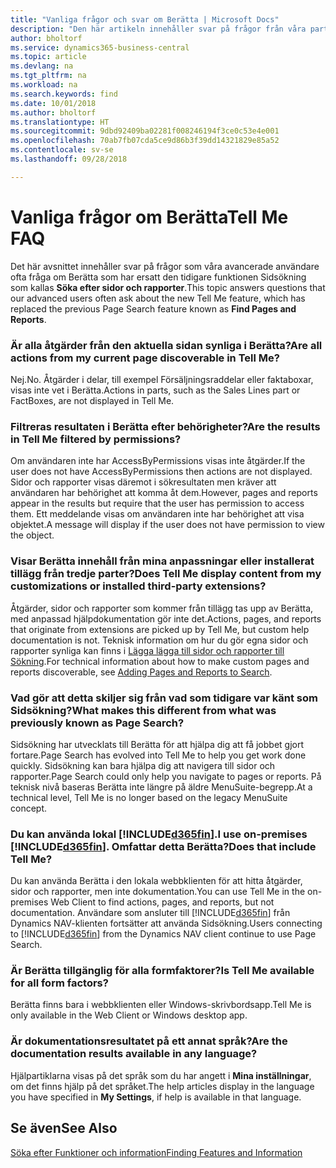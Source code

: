 ```yaml
---
title: "Vanliga frågor och svar om Berätta | Microsoft Docs"
description: "Den här artikeln innehåller svar på frågor från våra partners och kunder som ofta frågar om Berätta."
author: bholtorf
ms.service: dynamics365-business-central
ms.topic: article
ms.devlang: na
ms.tgt_pltfrm: na
ms.workload: na
ms.search.keywords: find
ms.date: 10/01/2018
ms.author: bholtorf
ms.translationtype: HT
ms.sourcegitcommit: 9dbd92409ba02281f008246194f3ce0c53e4e001
ms.openlocfilehash: 70ab7fb07cda5ce9d86b3f39dd14321829e85a52
ms.contentlocale: sv-se
ms.lasthandoff: 09/28/2018

---
```

# <a name="tell-me-faq"></a><span data-ttu-id="4e6c7-103">Vanliga frågor om Berätta</span><span class="sxs-lookup"><span data-stu-id="4e6c7-103">Tell Me FAQ</span></span>
<span data-ttu-id="4e6c7-104">Det här avsnittet innehåller svar på frågor som våra avancerade användare ofta fråga om Berätta som har ersatt den tidigare funktionen Sidsökning som kallas **Söka efter sidor och rapporter**.</span><span class="sxs-lookup"><span data-stu-id="4e6c7-104">This topic answers questions that our advanced users often ask about the new Tell Me feature, which has replaced the previous Page Search feature known as **Find Pages and Reports**.</span></span>

### <a name="are-all-actions-from-my-current-page-discoverable-in-tell-me"></a><span data-ttu-id="4e6c7-105">Är alla åtgärder från den aktuella sidan synliga i Berätta?</span><span class="sxs-lookup"><span data-stu-id="4e6c7-105">Are all actions from my current page discoverable in Tell Me?</span></span>
<span data-ttu-id="4e6c7-106">Nej.</span><span class="sxs-lookup"><span data-stu-id="4e6c7-106">No.</span></span> <span data-ttu-id="4e6c7-107">Åtgärder i delar, till exempel Försäljningsraddelar eller faktaboxar, visas inte vet i Berätta.</span><span class="sxs-lookup"><span data-stu-id="4e6c7-107">Actions in parts, such as the Sales Lines part or FactBoxes, are not displayed in Tell Me.</span></span>

### <a name="are-the-results-in-tell-me-filtered-by-permissions"></a><span data-ttu-id="4e6c7-108">Filtreras resultaten i Berätta efter behörigheter?</span><span class="sxs-lookup"><span data-stu-id="4e6c7-108">Are the results in Tell Me filtered by permissions?</span></span>
<span data-ttu-id="4e6c7-109">Om användaren inte har AccessByPermissions visas inte åtgärder.</span><span class="sxs-lookup"><span data-stu-id="4e6c7-109">If the user does not have AccessByPermissions then actions are not displayed.</span></span> <span data-ttu-id="4e6c7-110">Sidor och rapporter visas däremot i sökresultaten men kräver att användaren har behörighet att komma åt dem.</span><span class="sxs-lookup"><span data-stu-id="4e6c7-110">However, pages and reports appear in the results but require that the user has permission to access them.</span></span> <span data-ttu-id="4e6c7-111">Ett meddelande visas om användaren inte har behörighet att visa objektet.</span><span class="sxs-lookup"><span data-stu-id="4e6c7-111">A message will display if the user does not have permission to view the object.</span></span>

### <a name="does-tell-me-display-content-from-my-customizations-or-installed-third-party-extensions"></a><span data-ttu-id="4e6c7-112">Visar Berätta innehåll från mina anpassningar eller installerat tillägg från tredje parter?</span><span class="sxs-lookup"><span data-stu-id="4e6c7-112">Does Tell Me display content from my customizations or installed third-party extensions?</span></span>
<span data-ttu-id="4e6c7-113">Åtgärder, sidor och rapporter som kommer från tillägg tas upp av Berätta, med anpassad hjälpdokumentation gör inte det.</span><span class="sxs-lookup"><span data-stu-id="4e6c7-113">Actions, pages, and reports that originate from extensions are picked up by Tell Me, but custom help documentation is not.</span></span> <span data-ttu-id="4e6c7-114">Teknisk information om hur du gör egna sidor och rapporter synliga kan finns i [Lägga lägga till sidor och rapporter till Sökning](/dynamics365/business-central/dev-itpro/developer/devenv-al-menusuite-functionality).</span><span class="sxs-lookup"><span data-stu-id="4e6c7-114">For technical information about how to make custom pages and reports discoverable, see [Adding Pages and Reports to Search](/dynamics365/business-central/dev-itpro/developer/devenv-al-menusuite-functionality).</span></span>

### <a name="what-makes-this-different-from-what-was-previously-known-as-page-search"></a><span data-ttu-id="4e6c7-115">Vad gör att detta skiljer sig från vad som tidigare var känt som Sidsökning?</span><span class="sxs-lookup"><span data-stu-id="4e6c7-115">What makes this different from what was previously known as Page Search?</span></span>
<span data-ttu-id="4e6c7-116">Sidsökning har utvecklats till Berätta för att hjälpa dig att få jobbet gjort fortare.</span><span class="sxs-lookup"><span data-stu-id="4e6c7-116">Page Search has evolved into Tell Me to help you get work done quickly.</span></span> <span data-ttu-id="4e6c7-117">Sidsökning kan bara hjälpa dig att navigera till sidor och rapporter.</span><span class="sxs-lookup"><span data-stu-id="4e6c7-117">Page Search could only help you navigate to pages or reports.</span></span> <span data-ttu-id="4e6c7-118">På teknisk nivå baseras Berätta inte längre på äldre MenuSuite-begrepp.</span><span class="sxs-lookup"><span data-stu-id="4e6c7-118">At a technical level, Tell Me is no longer based on the legacy MenuSuite concept.</span></span>

### <a name="i-use-on-premises-included365finincludesd365finmdmd-does-that-include-tell-me"></a><span data-ttu-id="4e6c7-119">Du kan använda lokal [!INCLUDE[d365fin](includes/d365fin_md.md)].</span><span class="sxs-lookup"><span data-stu-id="4e6c7-119">I use on-premises [!INCLUDE[d365fin](includes/d365fin_md.md)].</span></span> <span data-ttu-id="4e6c7-120">Omfattar detta Berätta?</span><span class="sxs-lookup"><span data-stu-id="4e6c7-120">Does that include Tell Me?</span></span>
<span data-ttu-id="4e6c7-121">Du kan använda Berätta i den lokala webbklienten för att hitta åtgärder, sidor och rapporter, men inte dokumentation.</span><span class="sxs-lookup"><span data-stu-id="4e6c7-121">You can use Tell Me in the on-premises Web Client to find actions, pages, and reports, but not documentation.</span></span> <span data-ttu-id="4e6c7-122">Användare som ansluter till [!INCLUDE[d365fin](includes/d365fin_md.md)] från Dynamics NAV-klienten fortsätter att använda Sidsökning.</span><span class="sxs-lookup"><span data-stu-id="4e6c7-122">Users connecting to [!INCLUDE[d365fin](includes/d365fin_md.md)] from the Dynamics NAV client continue to use Page Search.</span></span>

### <a name="is-tell-me-available-for-all-form-factors"></a><span data-ttu-id="4e6c7-123">Är Berätta tillgänglig för alla formfaktorer?</span><span class="sxs-lookup"><span data-stu-id="4e6c7-123">Is Tell Me available for all form factors?</span></span>
<span data-ttu-id="4e6c7-124">Berätta finns bara i webbklienten eller Windows-skrivbordsapp.</span><span class="sxs-lookup"><span data-stu-id="4e6c7-124">Tell Me is only available in the Web Client or Windows desktop app.</span></span>

### <a name="are-the-documentation-results-available-in-any-language"></a><span data-ttu-id="4e6c7-125">Är dokumentationsresultatet på ett annat språk?</span><span class="sxs-lookup"><span data-stu-id="4e6c7-125">Are the documentation results available in any language?</span></span>
<span data-ttu-id="4e6c7-126">Hjälpartiklarna visas på det språk som du har angett i **Mina inställningar**, om det finns hjälp på det språket.</span><span class="sxs-lookup"><span data-stu-id="4e6c7-126">The help articles display in the language you have specified in **My Settings**, if help is available in that language.</span></span>

## <a name="see-also"></a><span data-ttu-id="4e6c7-127">Se även</span><span class="sxs-lookup"><span data-stu-id="4e6c7-127">See Also</span></span>  
[<span data-ttu-id="4e6c7-128">Söka efter Funktioner och information</span><span class="sxs-lookup"><span data-stu-id="4e6c7-128">Finding Features and Information</span></span>](ui-search.md)

